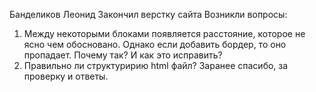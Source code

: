 Банделиков Леонид Закончил верстку сайта
Возникли вопросы:
1. Между некоторыми блоками появляется расстояние, которое не ясно чем обосновано. Однако если добавить бордер, то оно пропадает. Почему так? И как это исправить?
2. Правильно ли структуририю html файл?
Заранее спасибо, за проверку и ответы.
